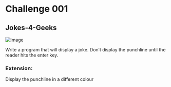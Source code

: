 # Challenge 001

## Jokes-4-Geeks


![image](https://user-images.githubusercontent.com/72005563/158280349-8f4485f8-e8bb-4e63-95e7-843c02a6d6d5.png)

Write a program that will display a joke.
Don’t display the punchline until the reader hits the enter key.

### Extension: 

Display the punchline in a different colour